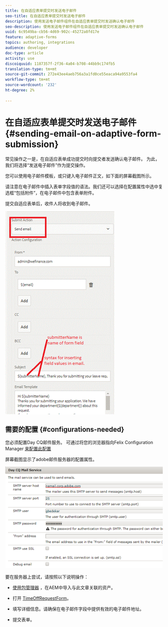 ```yaml
---
title: 在自适应表单提交时发送电子邮件
seo-title: 在自适应表单提交时发送电子邮件
description: 使用发送电子邮件组件在自适应表单提交时发送确认电子邮件
seo-description: 使用发送电子邮件组件在自适应表单提交时发送确认电子邮件
uuid: 6c9549ba-cb56-4d69-902c-45272a8fd17e
feature: adaptive-forms
topics: authoring, integrations
audience: developer
doc-type: article
activity: use
discoiquuid: 1187357f-2f36-4a04-b708-44bb9c174fb5
translation-type: tm+mt
source-git-commit: 272e43ee4aeb756a3a1fd0ce55eaca94a9553fa4
workflow-type: tm+mt
source-wordcount: '232'
ht-degree: 2%

---
```



# 在自适应表单提交时发送电子邮件 {#sending-email-on-adaptive-form-submission}

常见操作之一是，在自适应表单成功提交时向提交者发送确认电子邮件。 为此，我们将选择“发送电子邮件”作为提交操作。

您可以使用电子邮件模板，或只键入电子邮件正文，如下面的屏幕截图所示。

请注意在电子邮件中插入表单字段值的语法。我们还可以选择在配置属性中选中复选框“包括附件”，在电子邮件中包含表单附件。

提交自适应表单后，收件人将收到电子邮件。

![SendEmail](assets/sendemailaction.gif)

## 需要的配置 {#configurations-needed}

您必须配置Day CQ邮件服务。 可通过将您的浏览器指向Felix Configuration Manager [来配置此配置](http://localhost:4502/system/console/configMgr)

屏幕截图显示了adobe邮件服务器的配置属性。

![mailservice](assets/mailservice.png)

要在服务器上尝试，请按照以下说明操作：

* [使用包管理器](assets/timeoffrequest.zip) ，在AEM中导入与此文章关联的资产。

* 打开 [TimeOffRequestForm](http://localhost:4502/content/dam/formsanddocuments/helpx/timeoffrequestform/jcr:content?wcmmode=disabled)。

* 填写详细信息。请确保在电子邮件字段中提供有效的电子邮件地址。

* 提交表单。
